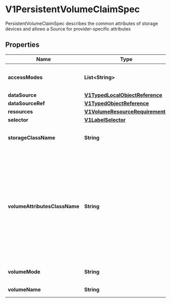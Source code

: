 

# V1PersistentVolumeClaimSpec

PersistentVolumeClaimSpec describes the common attributes of storage devices and allows a Source for provider-specific attributes
## Properties

Name | Type | Description | Notes
------------ | ------------- | ------------- | -------------
**accessModes** | **List&lt;String&gt;** | accessModes contains the desired access modes the volume should have. More info: https://kubernetes.io/docs/concepts/storage/persistent-volumes#access-modes-1 |  [optional]
**dataSource** | [**V1TypedLocalObjectReference**](V1TypedLocalObjectReference.md) |  |  [optional]
**dataSourceRef** | [**V1TypedObjectReference**](V1TypedObjectReference.md) |  |  [optional]
**resources** | [**V1VolumeResourceRequirements**](V1VolumeResourceRequirements.md) |  |  [optional]
**selector** | [**V1LabelSelector**](V1LabelSelector.md) |  |  [optional]
**storageClassName** | **String** | storageClassName is the name of the StorageClass required by the claim. More info: https://kubernetes.io/docs/concepts/storage/persistent-volumes#class-1 |  [optional]
**volumeAttributesClassName** | **String** | volumeAttributesClassName may be used to set the VolumeAttributesClass used by this claim. If specified, the CSI driver will create or update the volume with the attributes defined in the corresponding VolumeAttributesClass. This has a different purpose than storageClassName, it can be changed after the claim is created. An empty string or nil value indicates that no VolumeAttributesClass will be applied to the claim. If the claim enters an Infeasible error state, this field can be reset to its previous value (including nil) to cancel the modification. If the resource referred to by volumeAttributesClass does not exist, this PersistentVolumeClaim will be set to a Pending state, as reflected by the modifyVolumeStatus field, until such as a resource exists. More info: https://kubernetes.io/docs/concepts/storage/volume-attributes-classes/ |  [optional]
**volumeMode** | **String** | volumeMode defines what type of volume is required by the claim. Value of Filesystem is implied when not included in claim spec. |  [optional]
**volumeName** | **String** | volumeName is the binding reference to the PersistentVolume backing this claim. |  [optional]



